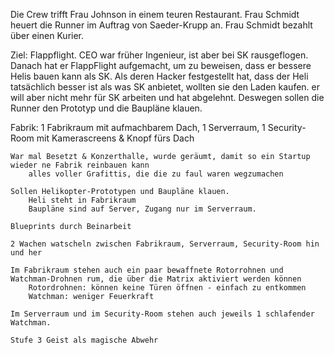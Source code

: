 Die Crew trifft Frau Johnson in einem teuren Restaurant. Frau Schmidt heuert die Runner im Auftrag von Saeder-Krupp an. Frau Schmidt bezahlt über einen Kurier.

Ziel: Flappflight. CEO war früher Ingenieur, ist aber bei SK rausgeflogen. Danach hat er FlappFlight aufgemacht, um zu beweisen, dass er bessere Helis bauen kann als SK. Als deren Hacker festgestellt hat, dass der Heli tatsächlich besser ist als was SK anbietet, wollten sie den Laden kaufen. er will aber nicht mehr für SK arbeiten und hat abgelehnt. Deswegen sollen die Runner den Prototyp und die Baupläne klauen.


Fabrik: 1 Fabrikraum mit aufmachbarem Dach, 1 Serverraum, 1 Security-Room mit Kamerascreens & Knopf fürs Dach

    War mal Besetzt & Konzerthalle, wurde geräumt, damit so ein Startup wieder ne Fabrik reinbauen kann
        alles voller Grafittis, die die zu faul waren wegzumachen

    Sollen Helikopter-Prototypen und Baupläne klauen.
        Heli steht in Fabrikraum
        Baupläne sind auf Server, Zugang nur im Serverraum.

    Blueprints durch Beinarbeit

    2 Wachen watscheln zwischen Fabrikraum, Serverraum, Security-Room hin und her

    Im Fabrikraum stehen auch ein paar bewaffnete Rotorrohnen und Watchman-Drohnen rum, die über die Matrix aktiviert werden können
        Rotordrohnen: können keine Türen öffnen - einfach zu entkommen
        Watchman: weniger Feuerkraft

    Im Serverraum und im Security-Room stehen auch jeweils 1 schlafender Watchman.

    Stufe 3 Geist als magische Abwehr
